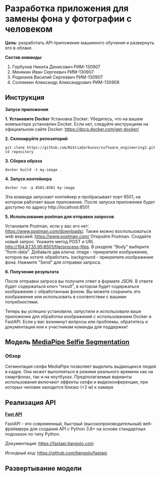 # Разработка приложения для замены фона у фотографии с человеком

**Цель**: разработать API приложение машинного обучения и развернуть его в облаке. 

**Состав команды**:

1. Горбунов Никита Денисович РИМ-130907
2. Менякин Иван Сергеевич РИМ-130907
3. Родионов Василий Сергеевич РИМ-130907
4. Соломеин Александр Александрович РИМ-130908

## Инструкция

**Запуск приложения**

**1. Установите Docker**
Установка Docker:
Убедитесь, что на вашем компьютере установлен Docker. Если нет, следуйте инструкциям на официальном сайте Docker: https://docs.docker.com/get-docker/

**2. Склонируйте репозиторий**
```
git clone https://github.com/NiktiaGorbunov/software_engineering3.git
cd repository
```
**3. Cборка образа**
```
docker build -t my-image .
```
**4. Запуск контейнера**
```
docker run -p 8501:8501 my-image
```
Эта команда запускает контейнер и пробрасывает порт 8501, на котором работает ваше приложение. После запуска приложение будет доступно по адресу http://localhost:8501

**5. Использование postman для отправки запросов**

Установите Postman, если у вас его нет: https://www.postman.com/downloads/. Также можно воспользоваться web версией: https://www.postman.com/
Откройте Postman.
Создайте новый запрос.
Укажите метод POST и URL http://194.87.35.95:8501/file/process-files.
В разделе "Body" выберите "form-data".
Добавьте два ключа:
image - прикрепите изображение, которое вы хотите обработать.
background - прикрепите изображение фона.
Нажмите "Send" для отправки запроса.

**6. Получение результата**

После отправки запроса вы получите ответ в формате JSON. В ответе будет содержаться ключ "result", в котором будет содержаться изображение с обработанным фоном.
Вы можете сохранить это изображение или использовать в соответствии с вашими потребностями.

Теперь вы успешно установили, запустили и использовали ваше приложение для обработки изображений с использованием Docker и FastAPI. Если у вас возникнут вопросы или проблемы, обратитесь к документации или к участникам команды для поддержки!

## Модель [MediaPipe Selfie Segmentation](https://chuoling.github.io/mediapipe/solutions/selfie_segmentation.html#mediapipe-selfie-segmentation)
### Обзор
Сегментация селфи MediaPipe позволяет выделить выдающихся людей в кадре. Она может выполняться в режиме реального времени как на смартфонах, так и на ноутбуках. Предполагаемые варианты использования включают эффекты селфи и видеоконференции, при которых человек находится близко (<2 м) к камере

## Реализация API 
[**Fast API**](https://fastapi.tiangolo.com/)

FastAPI - это современный, быстрый (высокопроизводительный) веб-фреймворк для создания API с Python 3.8+ на основе стандартных подсказок по типу Python.

Документация: https://fastapi.tiangolo.com

Исходный код: https://github.com/tiangolo/fastapi

## Развертывание модели


